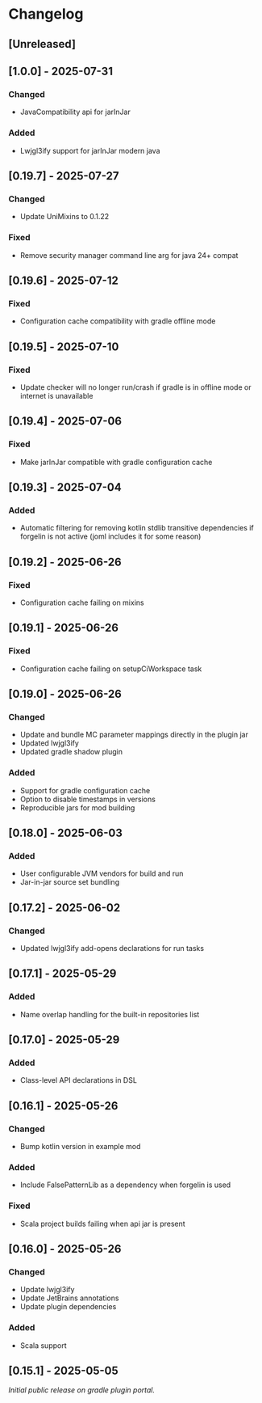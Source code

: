 # Changelog

## [Unreleased]

## [1.0.0] - 2025-07-31

### Changed

- JavaCompatibility api for jarInJar

### Added

- Lwjgl3ify support for jarInJar modern java

## [0.19.7] - 2025-07-27

### Changed

- Update UniMixins to 0.1.22

### Fixed

- Remove security manager command line arg for java 24+ compat

## [0.19.6] - 2025-07-12

### Fixed

- Configuration cache compatibility with gradle offline mode

## [0.19.5] - 2025-07-10

### Fixed

- Update checker will no longer run/crash if gradle is in offline mode or internet is unavailable

## [0.19.4] - 2025-07-06

### Fixed

- Make jarInJar compatible with gradle configuration cache

## [0.19.3] - 2025-07-04

### Added

- Automatic filtering for removing kotlin stdlib transitive dependencies if forgelin is not active (joml includes it for some reason)

## [0.19.2] - 2025-06-26

### Fixed

- Configuration cache failing on mixins

## [0.19.1] - 2025-06-26

### Fixed

- Configuration cache failing on setupCiWorkspace task

## [0.19.0] - 2025-06-26

### Changed

- Update and bundle MC parameter mappings directly in the plugin jar
- Updated lwjgl3ify
- Updated gradle shadow plugin

### Added

- Support for gradle configuration cache
- Option to disable timestamps in versions
- Reproducible jars for mod building

## [0.18.0] - 2025-06-03

### Added

- User configurable JVM vendors for build and run
- Jar-in-jar source set bundling

## [0.17.2] - 2025-06-02

### Changed

- Updated lwjgl3ify add-opens declarations for run tasks

## [0.17.1] - 2025-05-29

### Added

- Name overlap handling for the built-in repositories list

## [0.17.0] - 2025-05-29

### Added

- Class-level API declarations in DSL

## [0.16.1] - 2025-05-26

### Changed

- Bump kotlin version in example mod

### Added

- Include FalsePatternLib as a dependency when forgelin is used

### Fixed

- Scala project builds failing when api jar is present

## [0.16.0] - 2025-05-26

### Changed

- Update lwjgl3ify
- Update JetBrains annotations
- Update plugin dependencies

### Added

- Scala support

## [0.15.1] - 2025-05-05

_Initial public release on gradle plugin portal._